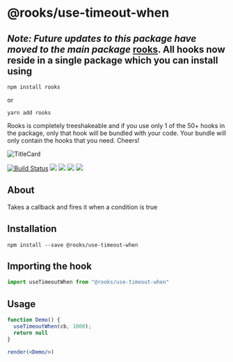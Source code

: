 # @rooks/use-timeout-when


## *Note: Future updates to this package have moved to the main package* [rooks](https://npmjs.com/package/rooks). All hooks now reside in a single package which you can install using

```
npm install rooks
```

or 

```
yarn add rooks
```

Rooks is completely treeshakeable and if you use only 1 of the 50+ hooks in the package, only that hook will be bundled with your code. Your bundle will only contain the hooks that you need. Cheers!

![TitleCard](https://raw.githubusercontent.com/imbhargav5/rooks/HEAD/packages/timeout-when/title-card.svg)

[![Build Status](https://travis-ci.org/imbhargav5/rooks.svg?branch=master)](https://travis-ci.org/imbhargav5/rooks) ![](https://img.shields.io/npm/v/@rooks/use-timeout-when/latest.svg) ![](https://img.shields.io/npm/l/@rooks/use-timeout-when.svg) ![](https://img.shields.io/bundlephobia/min/@rooks/use-timeout-when.svg) ![](https://img.shields.io/david/imbhargav5/rooks.svg?path=packages%2Ftimeout-when)



## About
Takes a callback and fires it when a condition is true


[//]: # (Main)

## Installation

```
npm install --save @rooks/use-timeout-when
```

## Importing the hook

```javascript
import useTimeoutWhen from "@rooks/use-timeout-when"
```

## Usage

```jsx
function Demo() {
  useTimeoutWhen(cb, 1000);
  return null
}

render(<Demo/>)
```
